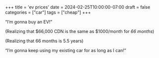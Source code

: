 +++
title = 'ev prices'
date = 2024-02-25T10:00:00-07:00
draft = false
categories = ["car"]
tags = ["cheap"]
+++

“I’m gonna buy an EV!”

(Realizing that $66,000 CDN is the same as $1000/month for _66 months_)

(Realizing that 66 months is 5.5 years)

“I’m gonna keep using my existing car for as long as I can!”